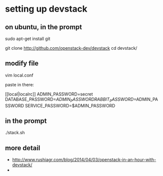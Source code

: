 # setting up devstack

## on ubuntu, in the prompt
sudo apt-get install git

git clone http://github.com/openstack-dev/devstack
cd devstack/

## modify file

vim local.conf

paste in there:

[[local|localrc]]
ADMIN_PASSWORD=secret
DATABASE_PASSWORD=$ADMIN_PASSWORD
RABBIT_PASSWORD=$ADMIN_PASSWORD
SERVICE_PASSWORD=$ADMIN_PASSWORD


## in the prompt
./stack.sh

## more detail

- http://www.rushiagr.com/blog/2014/04/03/openstack-in-an-hour-with-devstack/
- 
